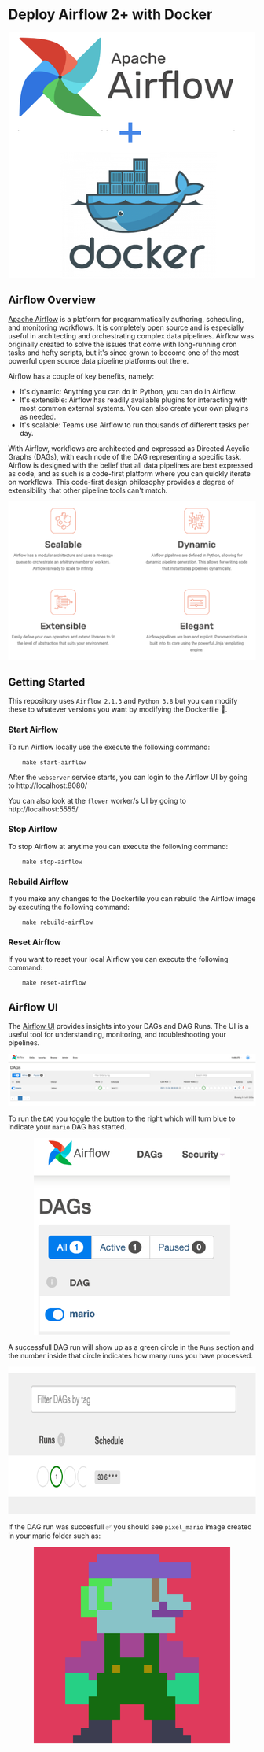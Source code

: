 # Deploy Airflow 2+ with Docker 

<p align="center">
<img src="https://github.com/andrew-block/airflow-docker/blob/39b95511b57b2f857a153b479e3d884bd239f5c8/resources/airflow_docker.png" width="500" height="500" />
</p>

## Airflow Overview
[Apache Airflow](https://airflow.apache.org/) is a platform for programmatically authoring, scheduling, and monitoring workflows. It is completely open source and is especially useful in architecting and orchestrating complex data pipelines. Airflow was originally created to solve the issues that come with long-running cron tasks and hefty scripts, but it's since grown to become one of the most powerful open source data pipeline platforms out there.

Airflow has a couple of key benefits, namely:

* It's dynamic: Anything you can do in Python, you can do in Airflow.
* It's extensible: Airflow has readily available plugins for interacting with most common external systems. You can also create your own plugins as needed.
* It's scalable: Teams use Airflow to run thousands of different tasks per day.

With Airflow, workflows are architected and expressed as Directed Acyclic Graphs (DAGs), with each node of the DAG representing a specific task. Airflow is designed with the belief that all data pipelines are best expressed as code, and as such is a code-first platform where you can quickly iterate on workflows. This code-first design philosophy provides a degree of extensibility that other pipeline tools can't match.

<p align="center">
<img src="https://github.com/andrew-block/airflow-docker/blob/39b95511b57b2f857a153b479e3d884bd239f5c8/resources/airflow_principles.png" />
</p>

## Getting Started

This repository uses `Airflow 2.1.3` and `Python 3.8` but you can modify these to whatever versions you want by modifying the Dockerfile 🐳.

### Start Airflow

To run Airflow locally use the execute the following command:

        make start-airflow
        
After the `webserver` service starts, you can login to the Airflow UI by going to http://localhost:8080/

You can also look at the `flower` worker/s UI by going to http://localhost:5555/

### Stop Airflow

To stop Airflow at anytime you can execute the following command:

        make stop-airflow
        
### Rebuild Airflow 

If you make any changes to the Dockerfile you can rebuild the Airflow image by executing the following command:

        make rebuild-airflow

### Reset Airflow

If you want to reset your local Airflow you can execute the following command:

        make reset-airflow
        
## Airflow UI

The [Airflow UI](https://airflow.apache.org/docs/apache-airflow/stable/ui.html) provides insights into your DAGs and DAG Runs. The UI is a useful tool for understanding, monitoring, and troubleshooting your pipelines.

<p align="center">
<img src="https://github.com/andrew-block/airflow-docker/blob/003806e5a02b610a1d54b1840aeadef82b20555b/resources/airflow_ui.png" />
</p>

To run the `DAG` you toggle the button to the right which will turn blue to indicate your `mario` DAG has started. 

<p align="center">
<img src="https://github.com/andrew-block/airflow-docker/blob/003806e5a02b610a1d54b1840aeadef82b20555b/resources/dag_start.png" width="400" height=400" />
</p>

A successfull DAG run will show up as a green circle in the `Runs` section and the number inside that circle indicates how many runs you have processed. 

<p align="center">
<img src="https://github.com/andrew-block/airflow-docker/blob/003806e5a02b610a1d54b1840aeadef82b20555b/resources/dag_run.png"  width="900" height=300"/>
</p>

If the DAG run was succesfull ✅ you should see `pixel_mario` image created in your mario folder such as:

<p align="center">
<img src="https://github.com/andrew-block/airflow-docker/blob/0da2e7b327bf65463f07ad444049d428b5426e24/mario/pixel_mario_%23579841.png" width="400" height=400" />
</p>

